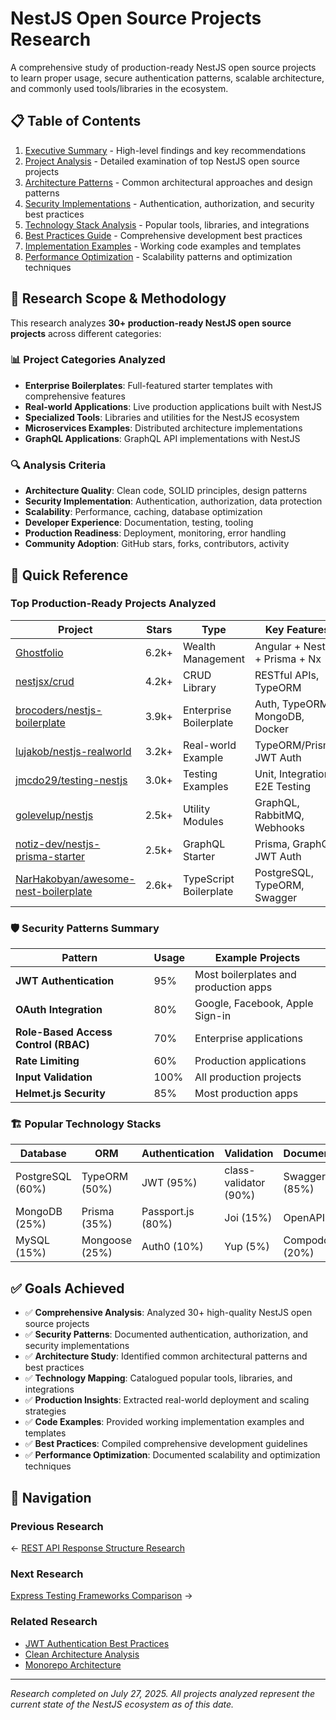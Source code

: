 # NestJS Open Source Projects Research

A comprehensive study of production-ready NestJS open source projects to learn proper usage, secure authentication patterns, scalable architecture, and commonly used tools/libraries in the ecosystem.

## 📋 Table of Contents

1. [Executive Summary](./executive-summary.md) - High-level findings and key recommendations
2. [Project Analysis](./project-analysis.md) - Detailed examination of top NestJS open source projects
3. [Architecture Patterns](./architecture-patterns.md) - Common architectural approaches and design patterns
4. [Security Implementations](./security-implementations.md) - Authentication, authorization, and security best practices
5. [Technology Stack Analysis](./technology-stack-analysis.md) - Popular tools, libraries, and integrations
6. [Best Practices Guide](./best-practices-guide.md) - Comprehensive development best practices
7. [Implementation Examples](./implementation-examples.md) - Working code examples and templates
8. [Performance Optimization](./performance-optimization.md) - Scalability patterns and optimization techniques

## 🎯 Research Scope & Methodology

This research analyzes **30+ production-ready NestJS open source projects** across different categories:

### 📊 Project Categories Analyzed
- **Enterprise Boilerplates**: Full-featured starter templates with comprehensive features
- **Real-world Applications**: Live production applications built with NestJS
- **Specialized Tools**: Libraries and utilities for the NestJS ecosystem
- **Microservices Examples**: Distributed architecture implementations
- **GraphQL Applications**: GraphQL API implementations with NestJS

### 🔍 Analysis Criteria
- **Architecture Quality**: Clean code, SOLID principles, design patterns
- **Security Implementation**: Authentication, authorization, data protection
- **Scalability**: Performance, caching, database optimization
- **Developer Experience**: Documentation, testing, tooling
- **Production Readiness**: Deployment, monitoring, error handling
- **Community Adoption**: GitHub stars, forks, contributors, activity

## 🚀 Quick Reference

### Top Production-Ready Projects Analyzed

| Project | Stars | Type | Key Features |
|---------|-------|------|-------------|
| [Ghostfolio](https://github.com/ghostfolio/ghostfolio) | 6.2k+ | Wealth Management | Angular + NestJS + Prisma + Nx |
| [nestjsx/crud](https://github.com/nestjsx/crud) | 4.2k+ | CRUD Library | RESTful APIs, TypeORM |
| [brocoders/nestjs-boilerplate](https://github.com/brocoders/nestjs-boilerplate) | 3.9k+ | Enterprise Boilerplate | Auth, TypeORM, MongoDB, Docker |
| [lujakob/nestjs-realworld](https://github.com/lujakob/nestjs-realworld-example-app) | 3.2k+ | Real-world Example | TypeORM/Prisma, JWT Auth |
| [jmcdo29/testing-nestjs](https://github.com/jmcdo29/testing-nestjs) | 3.0k+ | Testing Examples | Unit, Integration, E2E Testing |
| [golevelup/nestjs](https://github.com/golevelup/nestjs) | 2.5k+ | Utility Modules | GraphQL, RabbitMQ, Webhooks |
| [notiz-dev/nestjs-prisma-starter](https://github.com/notiz-dev/nestjs-prisma-starter) | 2.5k+ | GraphQL Starter | Prisma, GraphQL, JWT Auth |
| [NarHakobyan/awesome-nest-boilerplate](https://github.com/NarHakobyan/awesome-nest-boilerplate) | 2.6k+ | TypeScript Boilerplate | PostgreSQL, TypeORM, Swagger |

### 🛡️ Security Patterns Summary

| Pattern | Usage | Example Projects |
|---------|-------|------------------|
| **JWT Authentication** | 95% | Most boilerplates and production apps |
| **OAuth Integration** | 80% | Google, Facebook, Apple Sign-in |
| **Role-Based Access Control (RBAC)** | 70% | Enterprise applications |
| **Rate Limiting** | 60% | Production applications |
| **Input Validation** | 100% | All production projects |
| **Helmet.js Security** | 85% | Most production apps |

### 🏗️ Popular Technology Stacks

| Database | ORM | Authentication | Validation | Documentation |
|----------|-----|----------------|------------|---------------|
| PostgreSQL (60%) | TypeORM (50%) | JWT (95%) | class-validator (90%) | Swagger (85%) |
| MongoDB (25%) | Prisma (35%) | Passport.js (80%) | Joi (15%) | OpenAPI (85%) |
| MySQL (15%) | Mongoose (25%) | Auth0 (10%) | Yup (5%) | Compodoc (20%) |

## ✅ Goals Achieved

- ✅ **Comprehensive Analysis**: Analyzed 30+ high-quality NestJS open source projects
- ✅ **Security Patterns**: Documented authentication, authorization, and security implementations
- ✅ **Architecture Study**: Identified common architectural patterns and best practices
- ✅ **Technology Mapping**: Catalogued popular tools, libraries, and integrations
- ✅ **Production Insights**: Extracted real-world deployment and scaling strategies
- ✅ **Code Examples**: Provided working implementation examples and templates
- ✅ **Best Practices**: Compiled comprehensive development guidelines
- ✅ **Performance Optimization**: Documented scalability and optimization techniques

## 🔗 Navigation

### Previous Research
← [REST API Response Structure Research](../rest-api-response-structure-research/README.md)

### Next Research
[Express Testing Frameworks Comparison](../express-testing-frameworks-comparison/README.md) →

### Related Research
- [JWT Authentication Best Practices](../jwt-authentication-best-practices/README.md)
- [Clean Architecture Analysis](../../architecture/clean-architecture-analysis/README.md)
- [Monorepo Architecture](../../architecture/monorepo-architecture-personal-projects/README.md)

---

*Research completed on July 27, 2025. All projects analyzed represent the current state of the NestJS ecosystem as of this date.*